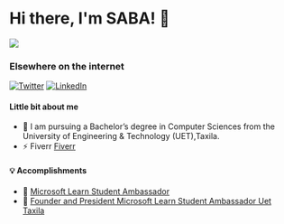 # Hi there, I'm  SABA! 👋
![](https://komarev.com/ghpvc/?username=sabasaeed408)


### Elsewhere on the internet

[![Twitter](https://user-images.githubusercontent.com/282759/84680160-40c90c80-af00-11ea-8390-bb86858c5fa5.png)](https://twitter.com/_sabasaeed)  [![LinkedIn](https://user-images.githubusercontent.com/282759/84680162-4161a300-af00-11ea-912c-8f32e5cc1676.png)](https://linkedin.com/in/saba-saeed-971b6b192/)
	
####  Little bit about me

-   🏫  I am  pursuing a Bachelor’s degree in Computer Sciences from the University of Engineering & Technology (UET),Taxila.
-   ⚡️  Fiverr [Fiverr](https://www.fiverr.com/sabach408?up_rollout=true)  
 #### 💡  Accomplishments

-   🙌  [Microsoft Learn Student Ambassador](https://studentambassadors.microsoft.com/en-US/profile)
-   🙌  [Founder and President Microsoft Learn Student Ambassador Uet Taxila](https://www.facebook.com/MLSA.Uet.Taxila/)


